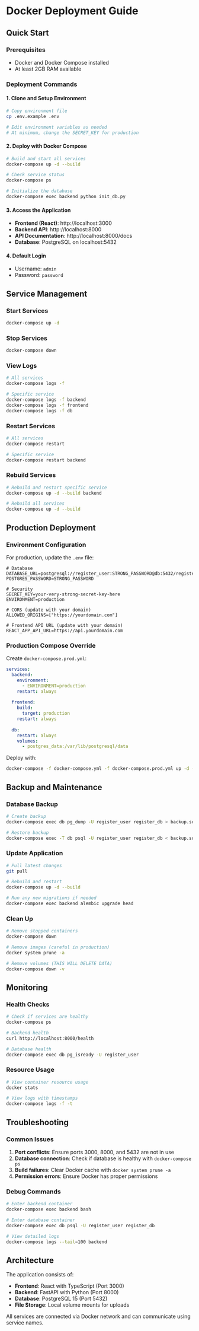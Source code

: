 # Docker Deployment Guide

## Quick Start

### Prerequisites
- Docker and Docker Compose installed
- At least 2GB RAM available

### Deployment Commands

#### 1. Clone and Setup Environment
```bash
# Copy environment file
cp .env.example .env

# Edit environment variables as needed
# At minimum, change the SECRET_KEY for production
```

#### 2. Deploy with Docker Compose
```bash
# Build and start all services
docker-compose up -d --build

# Check service status
docker-compose ps

# Initialize the database
docker-compose exec backend python init_db.py
```

#### 3. Access the Application
- **Frontend (React)**: http://localhost:3000
- **Backend API**: http://localhost:8000
- **API Documentation**: http://localhost:8000/docs
- **Database**: PostgreSQL on localhost:5432

#### 4. Default Login
- Username: `admin`
- Password: `password`

## Service Management

### Start Services
```bash
docker-compose up -d
```

### Stop Services
```bash
docker-compose down
```

### View Logs
```bash
# All services
docker-compose logs -f

# Specific service
docker-compose logs -f backend
docker-compose logs -f frontend
docker-compose logs -f db
```

### Restart Services
```bash
# All services
docker-compose restart

# Specific service
docker-compose restart backend
```

### Rebuild Services
```bash
# Rebuild and restart specific service
docker-compose up -d --build backend

# Rebuild all services
docker-compose up -d --build
```

## Production Deployment

### Environment Configuration
For production, update the `.env` file:

```env
# Database
DATABASE_URL=postgresql://register_user:STRONG_PASSWORD@db:5432/register_db
POSTGRES_PASSWORD=STRONG_PASSWORD

# Security
SECRET_KEY=your-very-strong-secret-key-here
ENVIRONMENT=production

# CORS (update with your domain)
ALLOWED_ORIGINS=["https://yourdomain.com"]

# Frontend API URL (update with your domain)
REACT_APP_API_URL=https://api.yourdomain.com
```

### Production Compose Override
Create `docker-compose.prod.yml`:

```yaml
services:
  backend:
    environment:
      - ENVIRONMENT=production
    restart: always
    
  frontend:
    build:
      target: production
    restart: always
    
  db:
    restart: always
    volumes:
      - postgres_data:/var/lib/postgresql/data
```

Deploy with:
```bash
docker-compose -f docker-compose.yml -f docker-compose.prod.yml up -d --build
```

## Backup and Maintenance

### Database Backup
```bash
# Create backup
docker-compose exec db pg_dump -U register_user register_db > backup.sql

# Restore backup
docker-compose exec -T db psql -U register_user register_db < backup.sql
```

### Update Application
```bash
# Pull latest changes
git pull

# Rebuild and restart
docker-compose up -d --build

# Run any new migrations if needed
docker-compose exec backend alembic upgrade head
```

### Clean Up
```bash
# Remove stopped containers
docker-compose down

# Remove images (careful in production)
docker system prune -a

# Remove volumes (THIS WILL DELETE DATA)
docker-compose down -v
```

## Monitoring

### Health Checks
```bash
# Check if services are healthy
docker-compose ps

# Backend health
curl http://localhost:8000/health

# Database health
docker-compose exec db pg_isready -U register_user
```

### Resource Usage
```bash
# View container resource usage
docker stats

# View logs with timestamps
docker-compose logs -f -t
```

## Troubleshooting

### Common Issues

1. **Port conflicts**: Ensure ports 3000, 8000, and 5432 are not in use
2. **Database connection**: Check if database is healthy with `docker-compose ps`
3. **Build failures**: Clear Docker cache with `docker system prune -a`
4. **Permission errors**: Ensure Docker has proper permissions

### Debug Commands
```bash
# Enter backend container
docker-compose exec backend bash

# Enter database container
docker-compose exec db psql -U register_user register_db

# View detailed logs
docker-compose logs --tail=100 backend
```

## Architecture

The application consists of:

- **Frontend**: React with TypeScript (Port 3000)
- **Backend**: FastAPI with Python (Port 8000)
- **Database**: PostgreSQL 15 (Port 5432)
- **File Storage**: Local volume mounts for uploads

All services are connected via Docker network and can communicate using service names.
